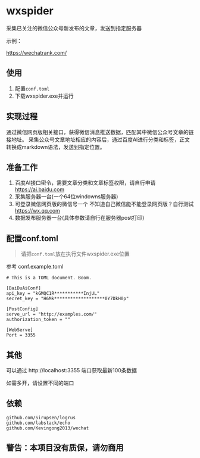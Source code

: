 # wxspider
采集已关注的微信公众号新发布的文章，发送到指定服务器

示例：

https://wechatrank.com/

## 使用

1. 配置`conf.toml`
2. 下载wxspider.exe并运行


## 实现过程

通过微信网页版相关接口，获得微信消息推送数据，匹配其中微信公众号文章的链接地址。
采集公众号文章地址相应的内容后，通过百度AI进行分类和标签，正文转换成markdown语法，发送到指定位置。

## 准备工作

1. 百度AI接口密令，需要文章分类和文章标签权限，请自行申请 https://ai.baidu.com
2. 采集服务器一台(一个64位windowns服务器)
3. 可登录微信网页版的微信号一个     不知道自己微信能不能登录网页版？自行测试 https://wx.qq.com
4. 数据发布服务器一台(具体参数请自行在服务器post打印)


## 配置conf.toml

> 请把`conf.toml`放在执行文件wxspider.exe位置

参考  conf.example.toml

	# This is a TOML document. Boom.

	[BaiDuAiConf]
	api_key = "kGMQC1R***********InjUL"
	secret_key = "H6Mk*******************0Y7DkH0p"

	[PostConfig]
	serve_url = "http://examples.com/"
	authorization_token = ""

	[WebServe]
	Port = 3355
	
## 其他
可以通过 http://localhost:3355 端口获取最新100条数据

如需多开，请设置不同的端口


## 依赖

	github.com/Sirupsen/logrus
	github.com/labstack/echo
	github.com/Kevingong2013/wechat

## 警告：本项目没有质保，请勿商用
